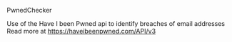 PwnedChecker 


Use of the Have I been Pwned api to identify breaches of email addresses
Read more at https://haveibeenpwned.com/API/v3 


